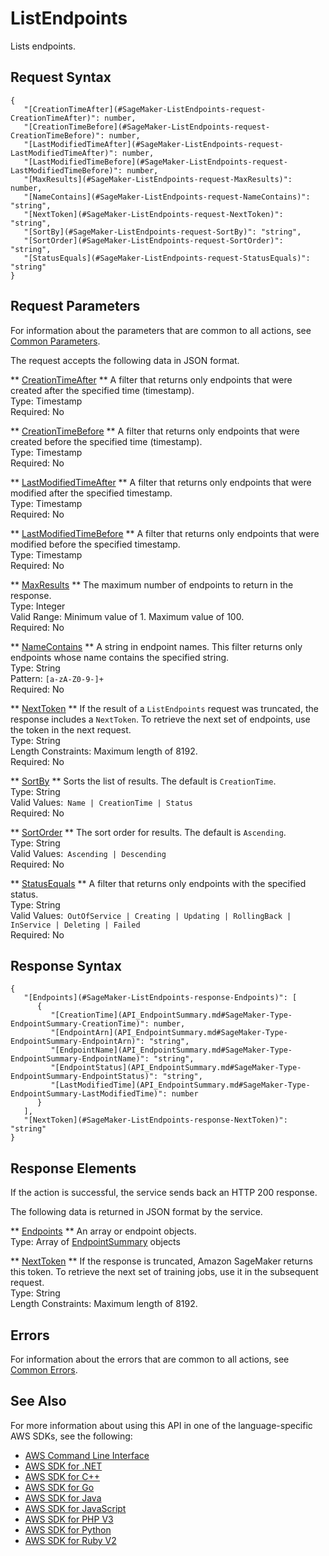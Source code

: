 # ListEndpoints<a name="API_ListEndpoints"></a>

Lists endpoints\.

## Request Syntax<a name="API_ListEndpoints_RequestSyntax"></a>

```
{
   "[CreationTimeAfter](#SageMaker-ListEndpoints-request-CreationTimeAfter)": number,
   "[CreationTimeBefore](#SageMaker-ListEndpoints-request-CreationTimeBefore)": number,
   "[LastModifiedTimeAfter](#SageMaker-ListEndpoints-request-LastModifiedTimeAfter)": number,
   "[LastModifiedTimeBefore](#SageMaker-ListEndpoints-request-LastModifiedTimeBefore)": number,
   "[MaxResults](#SageMaker-ListEndpoints-request-MaxResults)": number,
   "[NameContains](#SageMaker-ListEndpoints-request-NameContains)": "string",
   "[NextToken](#SageMaker-ListEndpoints-request-NextToken)": "string",
   "[SortBy](#SageMaker-ListEndpoints-request-SortBy)": "string",
   "[SortOrder](#SageMaker-ListEndpoints-request-SortOrder)": "string",
   "[StatusEquals](#SageMaker-ListEndpoints-request-StatusEquals)": "string"
}
```

## Request Parameters<a name="API_ListEndpoints_RequestParameters"></a>

For information about the parameters that are common to all actions, see [Common Parameters](CommonParameters.md)\.

The request accepts the following data in JSON format\.

 ** [CreationTimeAfter](#API_ListEndpoints_RequestSyntax) **   <a name="SageMaker-ListEndpoints-request-CreationTimeAfter"></a>
A filter that returns only endpoints that were created after the specified time \(timestamp\)\.  
Type: Timestamp  
Required: No

 ** [CreationTimeBefore](#API_ListEndpoints_RequestSyntax) **   <a name="SageMaker-ListEndpoints-request-CreationTimeBefore"></a>
A filter that returns only endpoints that were created before the specified time \(timestamp\)\.  
Type: Timestamp  
Required: No

 ** [LastModifiedTimeAfter](#API_ListEndpoints_RequestSyntax) **   <a name="SageMaker-ListEndpoints-request-LastModifiedTimeAfter"></a>
 A filter that returns only endpoints that were modified after the specified timestamp\.   
Type: Timestamp  
Required: No

 ** [LastModifiedTimeBefore](#API_ListEndpoints_RequestSyntax) **   <a name="SageMaker-ListEndpoints-request-LastModifiedTimeBefore"></a>
 A filter that returns only endpoints that were modified before the specified timestamp\.   
Type: Timestamp  
Required: No

 ** [MaxResults](#API_ListEndpoints_RequestSyntax) **   <a name="SageMaker-ListEndpoints-request-MaxResults"></a>
The maximum number of endpoints to return in the response\.  
Type: Integer  
Valid Range: Minimum value of 1\. Maximum value of 100\.  
Required: No

 ** [NameContains](#API_ListEndpoints_RequestSyntax) **   <a name="SageMaker-ListEndpoints-request-NameContains"></a>
A string in endpoint names\. This filter returns only endpoints whose name contains the specified string\.  
Type: String  
Pattern: `[a-zA-Z0-9-]+`   
Required: No

 ** [NextToken](#API_ListEndpoints_RequestSyntax) **   <a name="SageMaker-ListEndpoints-request-NextToken"></a>
If the result of a `ListEndpoints` request was truncated, the response includes a `NextToken`\. To retrieve the next set of endpoints, use the token in the next request\.  
Type: String  
Length Constraints: Maximum length of 8192\.  
Required: No

 ** [SortBy](#API_ListEndpoints_RequestSyntax) **   <a name="SageMaker-ListEndpoints-request-SortBy"></a>
Sorts the list of results\. The default is `CreationTime`\.  
Type: String  
Valid Values:` Name | CreationTime | Status`   
Required: No

 ** [SortOrder](#API_ListEndpoints_RequestSyntax) **   <a name="SageMaker-ListEndpoints-request-SortOrder"></a>
The sort order for results\. The default is `Ascending`\.  
Type: String  
Valid Values:` Ascending | Descending`   
Required: No

 ** [StatusEquals](#API_ListEndpoints_RequestSyntax) **   <a name="SageMaker-ListEndpoints-request-StatusEquals"></a>
 A filter that returns only endpoints with the specified status\.   
Type: String  
Valid Values:` OutOfService | Creating | Updating | RollingBack | InService | Deleting | Failed`   
Required: No

## Response Syntax<a name="API_ListEndpoints_ResponseSyntax"></a>

```
{
   "[Endpoints](#SageMaker-ListEndpoints-response-Endpoints)": [ 
      { 
         "[CreationTime](API_EndpointSummary.md#SageMaker-Type-EndpointSummary-CreationTime)": number,
         "[EndpointArn](API_EndpointSummary.md#SageMaker-Type-EndpointSummary-EndpointArn)": "string",
         "[EndpointName](API_EndpointSummary.md#SageMaker-Type-EndpointSummary-EndpointName)": "string",
         "[EndpointStatus](API_EndpointSummary.md#SageMaker-Type-EndpointSummary-EndpointStatus)": "string",
         "[LastModifiedTime](API_EndpointSummary.md#SageMaker-Type-EndpointSummary-LastModifiedTime)": number
      }
   ],
   "[NextToken](#SageMaker-ListEndpoints-response-NextToken)": "string"
}
```

## Response Elements<a name="API_ListEndpoints_ResponseElements"></a>

If the action is successful, the service sends back an HTTP 200 response\.

The following data is returned in JSON format by the service\.

 ** [Endpoints](#API_ListEndpoints_ResponseSyntax) **   <a name="SageMaker-ListEndpoints-response-Endpoints"></a>
 An array or endpoint objects\.   
Type: Array of [EndpointSummary](API_EndpointSummary.md) objects

 ** [NextToken](#API_ListEndpoints_ResponseSyntax) **   <a name="SageMaker-ListEndpoints-response-NextToken"></a>
 If the response is truncated, Amazon SageMaker returns this token\. To retrieve the next set of training jobs, use it in the subsequent request\.   
Type: String  
Length Constraints: Maximum length of 8192\.

## Errors<a name="API_ListEndpoints_Errors"></a>

For information about the errors that are common to all actions, see [Common Errors](CommonErrors.md)\.

## See Also<a name="API_ListEndpoints_SeeAlso"></a>

For more information about using this API in one of the language\-specific AWS SDKs, see the following:
+  [AWS Command Line Interface](http://docs.aws.amazon.com/goto/aws-cli/sagemaker-2017-07-24/ListEndpoints) 
+  [AWS SDK for \.NET](http://docs.aws.amazon.com/goto/DotNetSDKV3/sagemaker-2017-07-24/ListEndpoints) 
+  [AWS SDK for C\+\+](http://docs.aws.amazon.com/goto/SdkForCpp/sagemaker-2017-07-24/ListEndpoints) 
+  [AWS SDK for Go](http://docs.aws.amazon.com/goto/SdkForGoV1/sagemaker-2017-07-24/ListEndpoints) 
+  [AWS SDK for Java](http://docs.aws.amazon.com/goto/SdkForJava/sagemaker-2017-07-24/ListEndpoints) 
+  [AWS SDK for JavaScript](http://docs.aws.amazon.com/goto/AWSJavaScriptSDK/sagemaker-2017-07-24/ListEndpoints) 
+  [AWS SDK for PHP V3](http://docs.aws.amazon.com/goto/SdkForPHPV3/sagemaker-2017-07-24/ListEndpoints) 
+  [AWS SDK for Python](http://docs.aws.amazon.com/goto/boto3/sagemaker-2017-07-24/ListEndpoints) 
+  [AWS SDK for Ruby V2](http://docs.aws.amazon.com/goto/SdkForRubyV2/sagemaker-2017-07-24/ListEndpoints) 